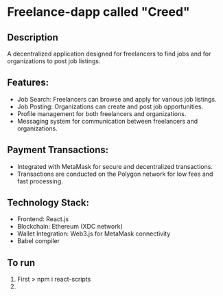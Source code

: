 # Freelance-dapp called "Creed"

## Description

A decentralized application designed for freelancers to find jobs and for organizations to post job listings.

## Features:
- Job Search: Freelancers can browse and apply for various job listings.
- Job Posting: Organizations can create and post job opportunities.
- Profile management for both freelancers and organizations.
- Messaging system for communication between freelancers and organizations.

## Payment Transactions:
- Integrated with MetaMask for secure and decentralized transactions.
- Transactions are conducted on the Polygon network for low fees and fast processing.

## Technology Stack:
- Frontend: React.js
- Blockchain: Ethereum (XDC network)
- Wallet Integration: Web3.js for MetaMask connectivity
- Babel compiler

## To run 
1. First > npm i react-scripts
2. 


